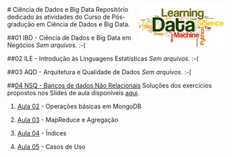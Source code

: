 <img src="/zImagens/data-science-word-cloud.jpg" align="right" width="40%" height="40%"/>
# Ciência de Dados e Big Data
Repositório dedicado às atividades do Curso de Pós-gradução em Ciência de Dados e Big Data.


##01 IBD - Ciência de Dados e Big Data em Negócios
_Sem arquivos._ :-(

##02 ILE - Introdução às Linguagens Estatísticas
_Sem arquivos._ :-(

##03 AQD - Arquitetura e Qualidade de Dados
_Sem arquivos._ :-(

##[04 NSQ - Bancos de dados Não Relacionais](/NoSQL)
Soluções dos exercícios propostos nos Slides de aula disponíveis [aqui](https://github.com/gcouti/nosql-class).


1. [Aula 02](/NoSQL/Aula02) - Operações básicas em MongoDB

2. [Aula 03](/NoSQL/Aula03) - MapReduce e Agregação

3. [Aula 04](/NoSQL/Aula04) - Índices

4. [Aula 05](/NoSQL/Aula05) - Casos de Uso





